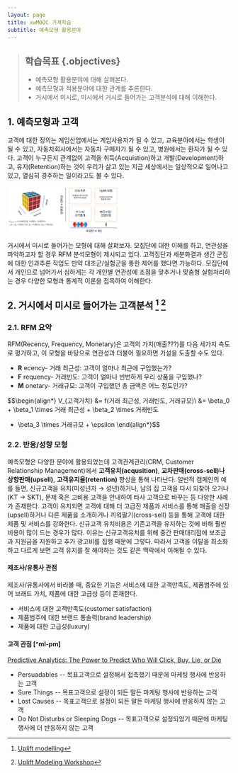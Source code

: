 ```yaml
---
layout: page
title: xwMOOC 기계학습
subtitle: 예측모형 활용분야
---
```


> ## 학습목표 {.objectives}
>
> * 예측모형 활용분야에 대해 살펴본다.
> * 예측모형과 적용분야에 대한 관계를 추론한다.
> * 거시에서 미시로, 미시에서 거시로 들어가는 고객분석에 대해 이해한다.

## 1. 예측모형과 고객 

고객에 대한 정의는 게임산업에서는 게임사용자가 될 수 있고, 교육분야에서는 학생이 될 수 있고, 자동차회사에서는 자동차 구매자가 될 수 있고, 병원에서는 환자가 될 수 있다. 고객이 누구든지 관계없이 고객을 취득(Acquistion)하고 개발(Development)하고, 유지(Retention)하는 것이 우리가 살고 있는 지금 세상에서는 일상적으로 일어나고 있고, 열심히 경주하는 일이라고도 볼 수 있다.

<img src="fig/ml-macro2micro.png" alt="거시에서 미시로 바라보는 고객" width="50%">

거시에서 미시로 들어가는 모형에 대해 살펴보자. 모집단에 대한 이해를 하고, 연관성을 파악하고자 할 경우 RFM 분석모형이 제시되고 있다. 고객집단과 세분화결과 생긴 군집에 대한 인과추론 작업도 만약 대조군/실험군을 통한 제어를 했다면 가능하다. 모집단에서 개인으로 넘어가서 심하게는 각 개인별 연관성에 초점을 맞추거나 맞춤형 실험처리하는 경우 다양한 모형과 통계적 이론을 접목하여 이해한다.

## 2. 거시에서 미시로 들어가는 고객분석 [^pm-lift] [^pm-uplift]

[^pm-lift]: [Uplift modelling](https://en.wikipedia.org/wiki/Uplift_modelling)

### 2.1. RFM 요약 

RFM(Recency, Frequency, Monetary)은 고객의 가치(매출???)를 다음 세가지 측도로 평가하고, 이 모형을 바탕으로 연관성과 더불어 필요하면 가설을 도출할 수도 있다.

* **R** ecency- 거래 최근성: 고객이 얼마나 최근에 구입했는가?
* **F** requency- 거래빈도: 고객이 얼마나 빈번하게 우리 상품을 구입했나?
* **M** onetary- 거래규모: 고객이 구입했던 총 금액은 어느 정도인가? 

$$\begin{align*} V_{고객가치} &= f(거래 최근성, 거래빈도, 거래규모)\\
&= \beta_0 + \beta_1 \times 거래 최근성 + \beta_2 \times 거래빈도
+ \beta_3 \times 거래규모 + \epsilon \end{align*}$$

### 2.2. 반응/성향 모형

[^pm-uplift]: [Uplift Modeling Workshop](http://www.slideshare.net/odsc/victor-lomachinelearningpresentation)

예측모형은 다양한 분야에 활용되었는데 고객관계관리(CRM, Customer Relationship Management)에서 **고객유치(acqusition)**, **교차판매(cross-sell)나 상향판매(upsell)**, **고객유지율(retention)** 향상을 통해 나타난다. 일반적 캠페인의 예를 들면, 
신규고객을 유치(미성년자 &rarr; 성년)하거나, 남의 집 고객을 다시 되찾아 오거나(KT &rarr; SKT), 문제 혹은 고비용 고객을 안내하여 타사 고객으로 바꾸는 등 다양한 사례가 존재한다.
고객이 유치되면 고객에 대해 더 고급진 제품과 서비스를 통해 매출을 신장(upsell)하거나 다른 제품을 소개하거나 끼워팔기(cross-sell) 등을 통해 고객에 대한 제품 및 서비스를 강화한다.
신규고객 유치비용은 기존고객을 유지하는 것에 비해 훨씬 비용이 많이 드는 경우가 많다. 이유는 신규고객유치를 위해 중간 판매대리점에 보조금과 지원금을 지원하고 추가 광고비를 집행 때문에 그렇다. 따라서 고객을 이탈을 최소화하고 다르게 보면 고객 유지를 잘 해야하는 것도 같은 맥락에서 이해될 수 있다.

#### 제조사/유통사 관점

제조사/유통사에서 바라볼 때, 중요한 기능은 서비스에 대한 고객만족도, 제품범주에 있어 브래드 가치, 제품에 대한 고급성 등이 존재한다.

* 서비스에 대한 고객만족도(customer satisfaction)
* 제품범주에 대한 브랜드 통솔력(brand leadership)
* 제품에 대한 고급성(luxury)

#### 고객 관점 [^ml-pm]

[Predictive Analytics: The Power to Predict Who Will Click, Buy, Lie, or Die](https://www.youtube.com/watch?v=YVJ5cbRRvNc)

* Persuadables -- 목표고객으로 설정해서 접촉했기 때문에 마케팅 행사에 반응하는 고객
* Sure Things -- 목표고객으로 설정이 되든 말든 마케팅 행사에 반응하는 고객
* Lost Causes -- 목표고객으로 설정이 되든 말든 마케팅 행사에 반응하지 않는 고객
* Do Not Disturbs or Sleeping Dogs -- 목표고객으로 설정되었기 때문에 마케팅 행사에 더 반응하지 않는 고객

